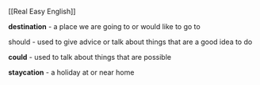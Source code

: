 [[Real Easy English]]

**destination** - a place we are going to or would like to go to

should - used to give advice or talk about things that are a good idea to do

**could** - used to talk about things that are possible

**staycation** - a holiday at or near home